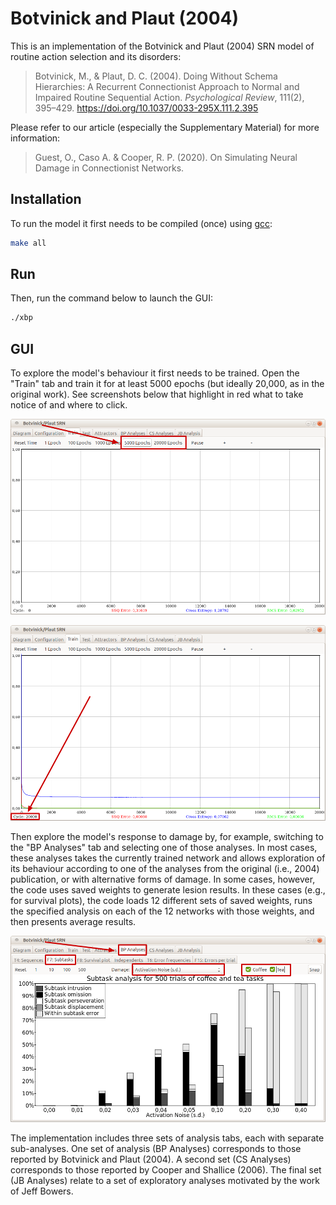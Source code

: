 # Botvinick and Plaut (2004)
This is an implementation of the Botvinick and Plaut (2004) SRN model of routine
action selection and its disorders:
> Botvinick, M., & Plaut, D. C. (2004). Doing Without Schema Hierarchies: A
> Recurrent Connectionist Approach to Normal and Impaired Routine Sequential
> Action. *Psychological Review*, 111(2), 395–429.
> https://doi.org/10.1037/0033-295X.111.2.395

Please refer to our article (especially the Supplementary Material) for more information:
> Guest, O., Caso A. & Cooper, R. P. (2020). On Simulating Neural Damage in
Connectionist Networks.


## Installation
To run the model it first needs to be compiled (once) using
[gcc](https://gcc.gnu.org):
```bash
make all
```

## Run
Then, run the command below to launch the GUI:
```bash
./xbp
```

## GUI
To explore the model's behaviour it first needs to be trained. Open the "Train" tab and train it for at least 5000 epochs (but ideally 20,000, as in the original work). See screenshots below that highlight in red what to take notice of and where to click.

![Buttons highlighted in GUI](./img/bp0.png)

![After training](./img/bp1.png)

 Then explore the model's response to damage by, for example, switching to the "BP Analyses" tab and selecting one of those analyses. In most cases, these analyses takes the currently trained network and allows exploration of its behaviour according to one of the analyses from the original (i.e., 2004) publication, or with alternative forms of damage. In some cases, however, the code uses saved weights to generate lesion results. In these cases (e.g., for survival plots), the code loads 12 different sets of saved weights, runs the specified analysis on each of the 12 networks with those weights, and then presents average results.

![Explore behaviour](./img/bp2.png)

The implementation includes three sets of analysis tabs, each with separate sub-analyses. One set of analysis (BP Analyses) corresponds to those reported by Botvinick and Plaut (2004). A second set (CS Analyses) corresponds to those reported by Cooper and Shallice (2006). The final set (JB Analyses) relate to a set of exploratory analyses motivated by the work of Jeff Bowers.
